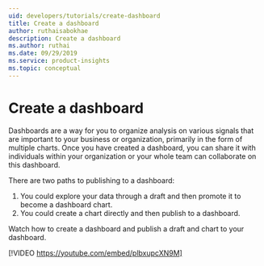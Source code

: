 ```yaml
---
uid: developers/tutorials/create-dashboard
title: Create a dashboard
author: ruthaisabokhae
description: Create a dashboard
ms.author: ruthai
ms.date: 09/29/2019
ms.service: product-insights
ms.topic: conceptual
---
```

# Create a dashboard

Dashboards are a way for you to organize analysis on various signals that are important to your business or organization, primarily in the form of multiple charts. Once you have created a dashboard, you can share it with individuals within your organization or your whole team can collaborate on this dashboard.  

There are two paths to publishing to a dashboard:
1.	You could explore your data through a draft and then promote it to become a dashboard chart. 
2.	You could create a chart directly and then publish to a dashboard.

Watch how to create a dashboard and publish a draft and chart to your dashboard.


[!VIDEO https://youtube.com/embed/plbxupcXN9M]

